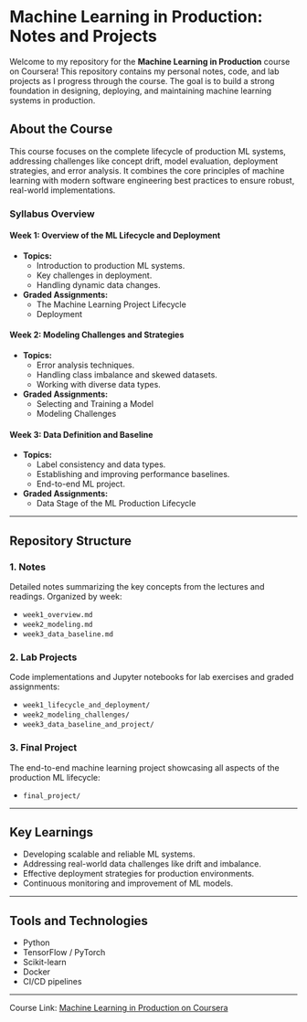 # Machine Learning in Production: Notes and Projects

Welcome to my repository for the **Machine Learning in Production** course on Coursera! This repository contains my personal notes, code, and lab projects as I progress through the course. The goal is to build a strong foundation in designing, deploying, and maintaining machine learning systems in production.

## About the Course

This course focuses on the complete lifecycle of production ML systems, addressing challenges like concept drift, model evaluation, deployment strategies, and error analysis. It combines the core principles of machine learning with modern software engineering best practices to ensure robust, real-world implementations.

### Syllabus Overview

#### Week 1: Overview of the ML Lifecycle and Deployment
- **Topics:**
  - Introduction to production ML systems.
  - Key challenges in deployment.
  - Handling dynamic data changes.
- **Graded Assignments:**
  - The Machine Learning Project Lifecycle
  - Deployment

#### Week 2: Modeling Challenges and Strategies
- **Topics:**
  - Error analysis techniques.
  - Handling class imbalance and skewed datasets.
  - Working with diverse data types.
- **Graded Assignments:**
  - Selecting and Training a Model
  - Modeling Challenges

#### Week 3: Data Definition and Baseline
- **Topics:**
  - Label consistency and data types.
  - Establishing and improving performance baselines.
  - End-to-end ML project.
- **Graded Assignments:**
  - Data Stage of the ML Production Lifecycle

---

## Repository Structure

### 1. Notes
Detailed notes summarizing the key concepts from the lectures and readings. Organized by week:
- `week1_overview.md`
- `week2_modeling.md`
- `week3_data_baseline.md`

### 2. Lab Projects
Code implementations and Jupyter notebooks for lab exercises and graded assignments:
- `week1_lifecycle_and_deployment/`
- `week2_modeling_challenges/`
- `week3_data_baseline_and_project/`

### 3. Final Project
The end-to-end machine learning project showcasing all aspects of the production ML lifecycle:
- `final_project/`

---

## Key Learnings
- Developing scalable and reliable ML systems.
- Addressing real-world data challenges like drift and imbalance.
- Effective deployment strategies for production environments.
- Continuous monitoring and improvement of ML models.

---

## Tools and Technologies
- Python
- TensorFlow / PyTorch
- Scikit-learn
- Docker
- CI/CD pipelines

---

Course Link: [Machine Learning in Production on Coursera](https://www.coursera.org/learn/introduction-to-machine-learning-in-production/home/info)
